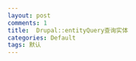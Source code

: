 ```yaml
---
layout: post
comments: 1
title:  Drupal::entityQuery查询实体
categories: Default
tags: 默认
---
```



<script src="https://gist.github.com/napoler/a94923929e73bb95f59ff201824cee97.js"></script>
